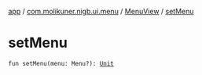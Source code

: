 [app](../../index.md) / [com.molikuner.nigb.ui.menu](../index.md) / [MenuView](index.md) / [setMenu](./set-menu.md)

# setMenu

`fun setMenu(menu: Menu?): `[`Unit`](https://kotlinlang.org/api/latest/jvm/stdlib/kotlin/-unit/index.html)